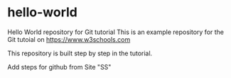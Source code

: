 # hello-world
Hello World repository for Git tutorial
This is an example repository for the Git tutoial on https://www.w3schools.com

This repository is built step by step in the tutorial.

Add steps for github 
from Site "SS"
